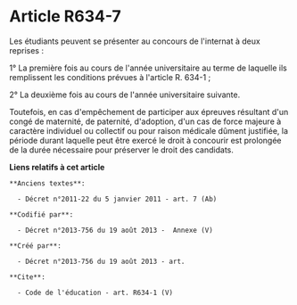 # Article R634-7

Les étudiants peuvent se présenter au concours de l'internat à deux reprises : 

1° La première fois au cours de l'année universitaire au terme de laquelle ils remplissent les conditions prévues à l'article
R. 634-1 ; 

2° La deuxième fois au cours de l'année universitaire suivante. 

Toutefois, en cas d'empêchement de participer aux épreuves résultant d'un congé de maternité, de paternité, d'adoption, d'un
cas de force majeure à caractère individuel ou collectif ou pour raison médicale dûment justifiée, la période durant laquelle
peut être exercé le droit à concourir est prolongée de la durée nécessaire pour préserver le droit des candidats.

**Liens relatifs à cet article**

	**Anciens textes**:

	  - Décret n°2011-22 du 5 janvier 2011 - art. 7 (Ab)

	**Codifié par**:

	  - Décret n°2013-756 du 19 août 2013 -  Annexe (V)

	**Créé par**:

	  - Décret n°2013-756 du 19 août 2013 - art.

	**Cite**:

	  - Code de l'éducation - art. R634-1 (V)
